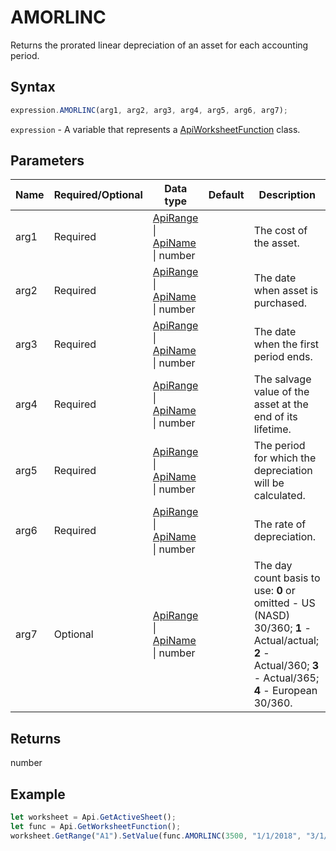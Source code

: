 # AMORLINC

Returns the prorated linear depreciation of an asset for each accounting period.

## Syntax

```javascript
expression.AMORLINC(arg1, arg2, arg3, arg4, arg5, arg6, arg7);
```

`expression` - A variable that represents a [ApiWorksheetFunction](../ApiWorksheetFunction.md) class.

## Parameters

| **Name** | **Required/Optional** | **Data type** | **Default** | **Description** |
| ------------- | ------------- | ------------- | ------------- | ------------- |
| arg1 | Required | [ApiRange](../../ApiRange/ApiRange.md) \| [ApiName](../../ApiName/ApiName.md) \| number |  | The cost of the asset. |
| arg2 | Required | [ApiRange](../../ApiRange/ApiRange.md) \| [ApiName](../../ApiName/ApiName.md) \| number |  | The date when asset is purchased. |
| arg3 | Required | [ApiRange](../../ApiRange/ApiRange.md) \| [ApiName](../../ApiName/ApiName.md) \| number |  | The date when the first period ends. |
| arg4 | Required | [ApiRange](../../ApiRange/ApiRange.md) \| [ApiName](../../ApiName/ApiName.md) \| number |  | The salvage value of the asset at the end of its lifetime. |
| arg5 | Required | [ApiRange](../../ApiRange/ApiRange.md) \| [ApiName](../../ApiName/ApiName.md) \| number |  | The period for which the depreciation will be calculated. |
| arg6 | Required | [ApiRange](../../ApiRange/ApiRange.md) \| [ApiName](../../ApiName/ApiName.md) \| number |  | The rate of depreciation. |
| arg7 | Optional | [ApiRange](../../ApiRange/ApiRange.md) \| [ApiName](../../ApiName/ApiName.md) \| number |  | The day count basis to use: **0** or omitted - US (NASD) 30/360; **1** - Actual/actual; **2** - Actual/360; **3** - Actual/365; **4** - European 30/360. |

## Returns

number

## Example



```javascript editor-xlsx
let worksheet = Api.GetActiveSheet();
let func = Api.GetWorksheetFunction();
worksheet.GetRange("A1").SetValue(func.AMORLINC(3500, "1/1/2018", "3/1/2018", 500, 1, 0.25, 1));
```
